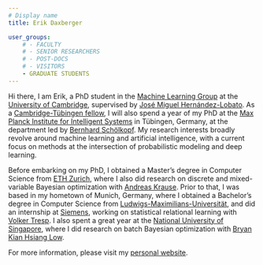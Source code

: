 ```yaml
---
# Display name
title: Erik Daxberger

user_groups:
    # - FACULTY
    # - SENIOR RESEARCHERS
    # - POST-DOCS
    # - VISITORS
    - GRADUATE STUDENTS
---
```


 

Hi there, I am Erik, a PhD student in the [Machine Learning Group](http://mlg.eng.cam.ac.uk/) at the [University of Cambridge](https://www.cam.ac.uk/), supervised by [José Miguel Hernández-Lobato](https://jmhl.org/). As a [Cambridge-Tübingen fellow](http://mlg.eng.cam.ac.uk/?page_id=1458), I will also spend a year of my PhD at the [Max Planck Institute for Intelligent Systems](https://www.is.mpg.de/) in Tübingen, Germany, at the department led by [Bernhard Schölkopf](https://ei.is.tuebingen.mpg.de/person/bs). My research interests broadly revolve around machine learning and artificial intelligence, with a current focus on methods at the intersection of probabilistic modeling and deep learning.

Before embarking on my PhD, I obtained a Master’s degree in Computer Science from [ETH Zurich](https://www.ethz.ch/en.html), where I also did research on discrete and mixed-variable Bayesian optimization with [Andreas Krause](https://las.inf.ethz.ch/krausea). Prior to that, I was based in my hometown of Munich, Germany, where I obtained a Bachelor’s degree in Computer Science from [Ludwigs-Maximilians-Universität](https://www.en.uni-muenchen.de/index.html), and did an internship at [Siemens](https://www.siemens.com/global/en/home.html), working on statistical relational learning with [Volker Tresp](http://www.dbs.ifi.lmu.de/~tresp/). I also spent a great year at the [National University of Singapore](http://nus.edu.sg/), where I did research on batch Bayesian optimization with [Bryan Kian Hsiang Low](http://www.comp.nus.edu.sg/~lowkh/research.html).

For more information, please visit my [personal website](https://edaxberger.github.io/).
